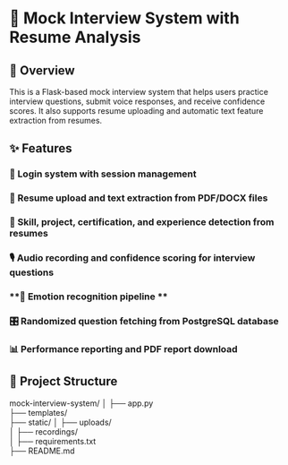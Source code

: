 # **🎤 Mock Interview System with Resume Analysis**
## **🌟 Overview**
This is a Flask-based mock interview system that helps users practice interview questions, submit voice responses, and receive confidence scores. It also supports resume uploading and automatic text feature extraction from resumes.

## **✨ Features**
### **🔐 Login system with session management**
### **📄 Resume upload and text extraction from PDF/DOCX files**
### **🧠 Skill, project, certification, and experience detection from resumes**
### **🎙️ Audio recording and confidence scoring for interview questions**
### **💬 Emotion recognition pipeline **
### **🎛️ Randomized question fetching from PostgreSQL database**
### **📊 Performance reporting and PDF report download**

## **📁 Project Structure**
mock-interview-system/
│
├── app.py                  
├── templates/               
├── static/
│   ├── uploads/           
│   ├── recordings/         
│
├── requirements.txt       
├── README.md               
